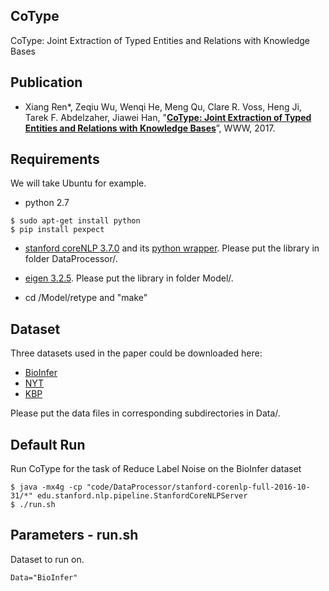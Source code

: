 ## CoType
CoType: Joint Extraction of Typed Entities and Relations with Knowledge Bases

## Publication

* Xiang Ren\*, Zeqiu Wu, Wenqi He, Meng Qu, Clare R. Voss, Heng Ji, Tarek F. Abdelzaher, Jiawei Han, "**[CoType: Joint Extraction of Typed Entities and Relations with Knowledge Bases](https://arxiv.org/pdf/1610.08763v1.pdf)**”, WWW, 2017.

## Requirements

We will take Ubuntu for example.

* python 2.7
```
$ sudo apt-get install python
$ pip install pexpect
```

* [stanford coreNLP 3.7.0](http://stanfordnlp.github.io/CoreNLP/) and its [python wrapper](https://github.com/stanfordnlp/stanza). Please put the library in folder DataProcessor/.

* [eigen 3.2.5](eigen.tuxfamily.org/). Please put the library in folder Model/.

* cd /Model/retype and "make"

## Dataset
Three datasets used in the paper could be downloaded here:
   * [BioInfer](https://drive.google.com/drive/folders/0B--ZKWD8ahE4RmFBTjR6aUJjTkU?usp=sharing)
   * [NYT](https://drive.google.com/drive/folders/0B--ZKWD8ahE4UktManVsY1REOUk?usp=sharing)
   * [KBP](https://drive.google.com/drive/folders/0B--ZKWD8ahE4RjFLUkVQTm93WVU?usp=sharing)

Please put the data files in corresponding subdirectories in Data/.

## Default Run
Run CoType for the task of Reduce Label Noise on the BioInfer dataset

```
$ java -mx4g -cp "code/DataProcessor/stanford-corenlp-full-2016-10-31/*" edu.stanford.nlp.pipeline.StanfordCoreNLPServer
$ ./run.sh  
```

## Parameters - run.sh
Dataset to run on.
```
Data="BioInfer"
```
